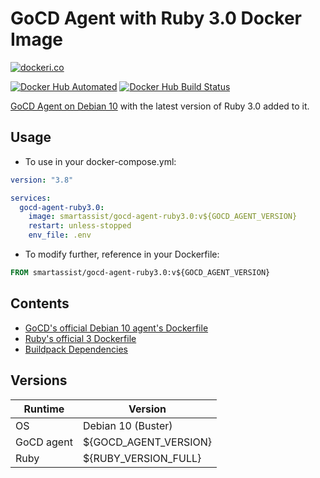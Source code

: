 # GoCD Agent with Ruby 3.0 Docker Image

[![dockeri.co](https://dockeri.co/image/smartassist/gocd-agent-ruby3.0)](https://hub.docker.com/r/smartassist/gocd-agent-ruby3.0)

[![Docker Hub Automated](https://img.shields.io/docker/cloud/automated/smartassist/gocd-agent-ruby3.0.svg?style=flat-square&logo=docker "GitHub issues")](https://hub.docker.com/r/smartassist/gocd-agent-ruby3.0)
[![Docker Hub Build Status](https://img.shields.io/docker/cloud/build/smartassist/gocd-agent-ruby3.0.svg?style=flat-square&logo=docker "GitHub stars")](https://hub.docker.com/r/smartassist/gocd-agent-ruby3.0)

[GoCD Agent on Debian 10](https://hub.docker.com/r/gocd/gocd-agent-debian-10) with the latest version of Ruby 3.0 added
to it.

## Usage

- To use in your docker-compose.yml:

```yaml
version: "3.8"

services:
  gocd-agent-ruby3.0:
    image: smartassist/gocd-agent-ruby3.0:v${GOCD_AGENT_VERSION}
    restart: unless-stopped
    env_file: .env
```

- To modify further, reference in your Dockerfile:

```dockerfile
FROM smartassist/gocd-agent-ruby3.0:v${GOCD_AGENT_VERSION}
```

## Contents

- [GoCD's official Debian 10 agent's Dockerfile](https://hub.docker.com/r/gocd/gocd-agent-debian-10)
- [Ruby's official 3 Dockerfile](https://github.com/docker-library/ruby/raw/master/3/buster/Dockerfile)
- [Buildpack Dependencies](https://github.com/docker-library/buildpack-deps/raw/master/debian/buster/Dockerfile)

## Versions

| Runtime    | Version |
|------------|---------|
| OS      | Debian 10 (Buster)  |
| GoCD agent | ${GOCD_AGENT_VERSION} |
| Ruby       | ${RUBY_VERSION_FULL}  |
